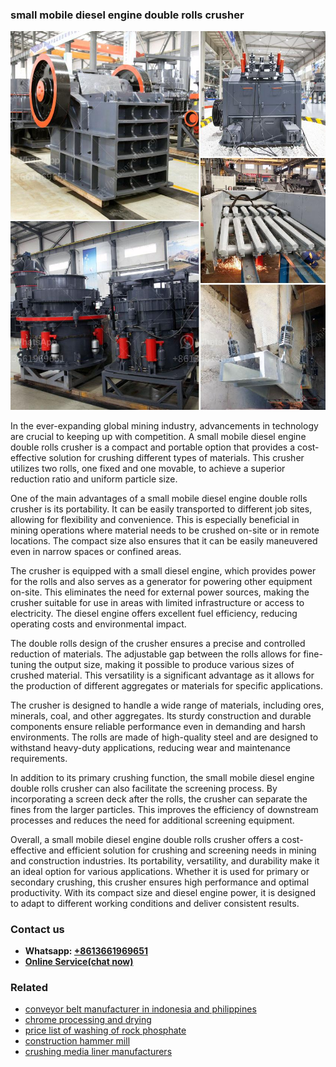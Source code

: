 <h3>small mobile diesel engine double rolls crusher</h3><img src='1703042496.jpg' alt=''><p>In the ever-expanding global mining industry, advancements in technology are crucial to keeping up with competition. A small mobile diesel engine double rolls crusher is a compact and portable option that provides a cost-effective solution for crushing different types of materials. This crusher utilizes two rolls, one fixed and one movable, to achieve a superior reduction ratio and uniform particle size.</p><p>One of the main advantages of a small mobile diesel engine double rolls crusher is its portability. It can be easily transported to different job sites, allowing for flexibility and convenience. This is especially beneficial in mining operations where material needs to be crushed on-site or in remote locations. The compact size also ensures that it can be easily maneuvered even in narrow spaces or confined areas.</p><p>The crusher is equipped with a small diesel engine, which provides power for the rolls and also serves as a generator for powering other equipment on-site. This eliminates the need for external power sources, making the crusher suitable for use in areas with limited infrastructure or access to electricity. The diesel engine offers excellent fuel efficiency, reducing operating costs and environmental impact.</p><p>The double rolls design of the crusher ensures a precise and controlled reduction of materials. The adjustable gap between the rolls allows for fine-tuning the output size, making it possible to produce various sizes of crushed material. This versatility is a significant advantage as it allows for the production of different aggregates or materials for specific applications.</p><p>The crusher is designed to handle a wide range of materials, including ores, minerals, coal, and other aggregates. Its sturdy construction and durable components ensure reliable performance even in demanding and harsh environments. The rolls are made of high-quality steel and are designed to withstand heavy-duty applications, reducing wear and maintenance requirements.</p><p>In addition to its primary crushing function, the small mobile diesel engine double rolls crusher can also facilitate the screening process. By incorporating a screen deck after the rolls, the crusher can separate the fines from the larger particles. This improves the efficiency of downstream processes and reduces the need for additional screening equipment.</p><p>Overall, a small mobile diesel engine double rolls crusher offers a cost-effective and efficient solution for crushing and screening needs in mining and construction industries. Its portability, versatility, and durability make it an ideal option for various applications. Whether it is used for primary or secondary crushing, this crusher ensures high performance and optimal productivity. With its compact size and diesel engine power, it is designed to adapt to different working conditions and deliver consistent results.</p><h3>Contact us</h3><ul><li><strong>Whatsapp:&nbsp;<a href="https://wa.me/8613661969651">+8613661969651</a></strong></li><li><a href="https://swt.shibang-china.com/?git&amp;zhl&amp;small mobile diesel engine double rolls crusher"><strong>Online Service(chat now)</strong></a></li></ul><h3>Related</h3><ul><li><a href='conveyor belt manufacturer in indonesia and philippines.md'>conveyor belt manufacturer in indonesia and philippines</a></li><li><a href='chrome processing and drying.md'>chrome processing and drying</a></li><li><a href='price list of washing of rock phosphate.md'>price list of washing of rock phosphate</a></li><li><a href='construction hammer mill.md'>construction hammer mill</a></li><li><a href='crushing media liner manufacturers.md'>crushing media liner manufacturers</a></li></ul>